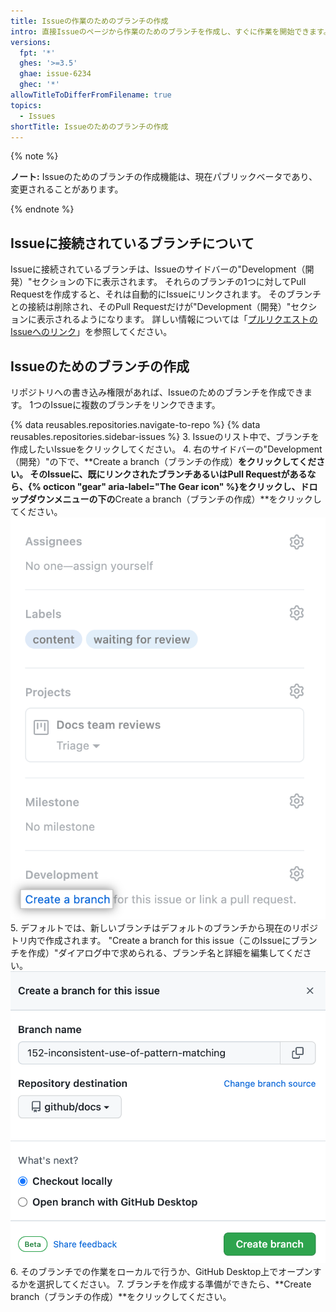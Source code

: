 ```yaml
---
title: Issueの作業のためのブランチの作成
intro: 直接Issueのページから作業のためのブランチを作成し、すぐに作業を開始できます。
versions:
  fpt: '*'
  ghes: '>=3.5'
  ghae: issue-6234
  ghec: '*'
allowTitleToDifferFromFilename: true
topics:
  - Issues
shortTitle: Issueのためのブランチの作成
---
```


{% note %}

**ノート:** Issueのためのブランチの作成機能は、現在パブリックベータであり、変更されることがあります。

{% endnote %}

## Issueに接続されているブランチについて
Issueに接続されているブランチは、Issueのサイドバーの"Development（開発）"セクションの下に表示されます。 それらのブランチの1つに対してPull Requestを作成すると、それは自動的にIssueにリンクされます。 そのブランチとの接続は削除され、そのPull Requestだけが"Development（開発）"セクションに表示されるようになります。 詳しい情報については「[プルリクエストのIssueへのリンク](/issues/tracking-your-work-with-issues/linking-a-pull-request-to-an-issue)」を参照してください。

## Issueのためのブランチの作成

リポジトリへの書き込み権限があれば、Issueのためのブランチを作成できます。 1つのIssueに複数のブランチをリンクできます。

{% data reusables.repositories.navigate-to-repo %}
{% data reusables.repositories.sidebar-issues %}
3. Issueのリスト中で、ブランチを作成したいIssueをクリックしてください。
4. 右のサイドバーの"Development（開発）"の下で、**Create a branch（ブランチの作成）**をクリックしてください。 そのIssueに、既にリンクされたブランチあるいはPull Requestがあるなら、{% octicon "gear" aria-label="The Gear icon" %}をクリックし、ドロップダウンメニューの下の**Create a branch（ブランチの作成）**をクリックしてください。 ![サイドバーでブランチの作成オプションがハイライトされているスクリーンショット](/assets/images/help/issues/create-a-branch.png)
5. デフォルトでは、新しいブランチはデフォルトのブランチから現在のリポジトリ内で作成されます。 "Create a branch for this issue（このIssueにブランチを作成）"ダイアログ中で求められる、ブランチ名と詳細を編集してください。 ![ブランチの作成ダイアログのオプションのスクリーンショット](/assets/images/help/issues/create-a-branch-options.png)
6. そのブランチでの作業をローカルで行うか、GitHub Desktop上でオープンするかを選択してください。
7. ブランチを作成する準備ができたら、**Create branch（ブランチの作成）**をクリックしてください。
